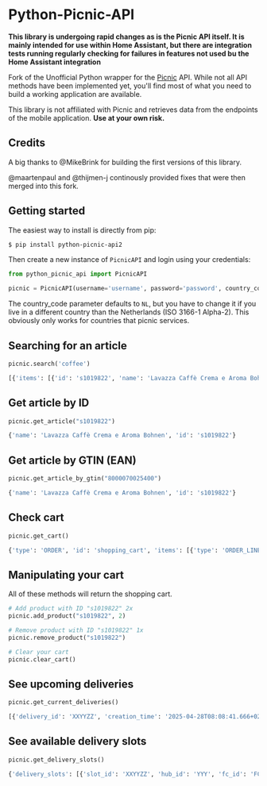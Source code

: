 # Python-Picnic-API

**This library is undergoing rapid changes as is the Picnic API itself. It is mainly intended for use within Home Assistant, but there are integration tests running regularly checking for failures in features not used bu the Home Assistant integration**

Fork of the Unofficial Python wrapper for the [Picnic](https://picnic.app) API. While not all API methods have been implemented yet, you'll find most of what you need to build a working application are available. 

This library is not affiliated with Picnic and retrieves data from the endpoints of the mobile application. **Use at your own risk.**

## Credits

A big thanks to @MikeBrink for building the first versions of this library.

@maartenpaul and @thijmen-j continously provided fixes that were then merged into this fork.

## Getting started

The easiest way to install is directly from pip:

```bash
$ pip install python-picnic-api2
```

Then create a new instance of `PicnicAPI` and login using your credentials:

```python
from python_picnic_api import PicnicAPI

picnic = PicnicAPI(username='username', password='password', country_code="NL")
```

The country_code parameter defaults to `NL`, but you have to change it if you live in a different country than the Netherlands (ISO 3166-1 Alpha-2). This obviously only works for countries that picnic services.

## Searching for an article

```python
picnic.search('coffee')
```

```python
[{'items': [{'id': 's1019822', 'name': 'Lavazza Caffè Crema e Aroma Bohnen', 'decorators': [], 'display_price': 1799, 'image_id': 'aecbf7d3b018025ec78daf5a1099b6842a860a2e3faeceec777c13d708ce442c', 'max_count': 99, 'unit_quantity': '1kg', 'sole_article_id': None}, ... ]}]
```

## Get article by ID

```python
picnic.get_article("s1019822")
```
```python
{'name': 'Lavazza Caffè Crema e Aroma Bohnen', 'id': 's1019822'}
```

## Get article by GTIN (EAN)
```python
picnic.get_article_by_gtin("8000070025400")
```
```python
{'name': 'Lavazza Caffè Crema e Aroma Bohnen', 'id': 's1019822'}
```

## Check cart

```python
picnic.get_cart()
```

```python
{'type': 'ORDER', 'id': 'shopping_cart', 'items': [{'type': 'ORDER_LINE', 'id': '1470', 'items': [{'type': 'ORDER_ARTICLE', 'id': 's1019822', 'name': 'Lavazza Caffè Crema e Aroma Bohnen',...
```

## Manipulating your cart
All of these methods will return the shopping cart.

```python
# Add product with ID "s1019822" 2x
picnic.add_product("s1019822", 2)

# Remove product with ID "s1019822" 1x
picnic.remove_product("s1019822")

# Clear your cart
picnic.clear_cart()
```

## See upcoming deliveries

```python
picnic.get_current_deliveries()
```

```python
[{'delivery_id': 'XXYYZZ', 'creation_time': '2025-04-28T08:08:41.666+02:00', 'slot': {'slot_id': 'XXYYZZ', 'hub_id': '...
```

## See available delivery slots

```python
picnic.get_delivery_slots()
```

```python
{'delivery_slots': [{'slot_id': 'XXYYZZ', 'hub_id': 'YYY', 'fc_id': 'FCX', 'window_start': '2025-04-29T17:15:00.000+02:00', 'window_end': '2025-04-29T19:15:00.000+02:00'...
```